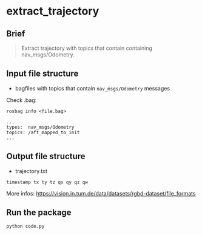 # extract_trajectory

## Brief


> Extract trajectory with topics that contain containing nav_msgs/Odometry.

## Input file structure

- bagfiles with topics that contain ```nav_msgs/Odometry``` messages

Check .bag:

```
rosbag info <file.bag>

...
types:  nav_msgs/Odometry
topics: /aft_mapped_to_init
...
```

## Output file structure

- trajectory.txt

```
timestamp tx ty tz qx qy qz qw
```

More infos: https://vision.in.tum.de/data/datasets/rgbd-dataset/file_formats


## Run the package


```
python code.py
```

